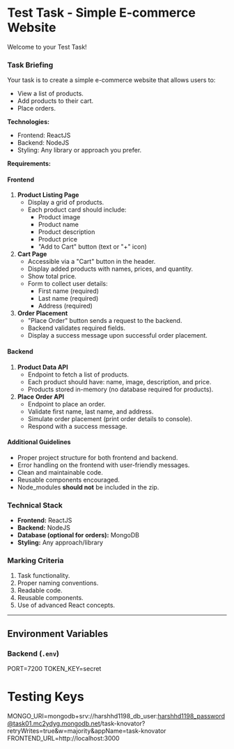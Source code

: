 # Test Task - Simple E-commerce Website

Welcome to your Test Task!  

### Task Briefing
Your task is to create a simple e-commerce website that allows users to:
- View a list of products.
- Add products to their cart.
- Place orders.

**Technologies:**
- Frontend: ReactJS
- Backend: NodeJS
- Styling: Any library or approach you prefer.

**Requirements:**

#### Frontend
1. **Product Listing Page**
   - Display a grid of products.
   - Each product card should include:
     - Product image
     - Product name
     - Product description
     - Product price
     - "Add to Cart" button (text or "+" icon)
2. **Cart Page**
   - Accessible via a "Cart" button in the header.
   - Display added products with names, prices, and quantity.
   - Show total price.
   - Form to collect user details:
     - First name (required)
     - Last name (required)
     - Address (required)
3. **Order Placement**
   - "Place Order" button sends a request to the backend.
   - Backend validates required fields.
   - Display a success message upon successful order placement.

#### Backend
1. **Product Data API**
   - Endpoint to fetch a list of products.
   - Each product should have: name, image, description, and price.
   - Products stored in-memory (no database required for products).
2. **Place Order API**
   - Endpoint to place an order.
   - Validate first name, last name, and address.
   - Simulate order placement (print order details to console).
   - Respond with a success message.

#### Additional Guidelines
- Proper project structure for both frontend and backend.
- Error handling on the frontend with user-friendly messages.
- Clean and maintainable code.
- Reusable components encouraged.
- Node_modules **should not** be included in the zip.

### Technical Stack
- **Frontend:** ReactJS
- **Backend:** NodeJS
- **Database (optional for orders):** MongoDB
- **Styling:** Any approach/library

### Marking Criteria
1. Task functionality.
2. Proper naming conventions.
3. Readable code.
4. Reusable components.
5. Use of advanced React concepts.

---

## Environment Variables

### Backend (`.env`)
PORT=7200
TOKEN_KEY=secret


# Testing Keys
MONGO_URI=mongodb+srv://harshhd1198_db_user:harshhd1198_password@task01.mc2ydyg.mongodb.net/task-knovator?retryWrites=true&w=majority&appName=task-knovator
FRONTEND_URL=http://localhost:3000

